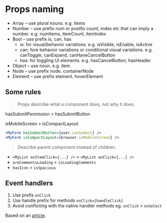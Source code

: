 # Props naming

- Array – use plural nouns. e.g. items
- Number – use prefix num or postfix count, index etc that can imply a number. e.g. numItems, itemCount, itemIndex  
- Bool – use prefix is, can, has
    - is: for visual/behavior variations. e.g. isVisible, isEnable, isActive
    - can: fore behavior variations or conditional visual variations. e.g. canToggle, canExpand, canHaveCancelButton
    - has: for toggling UI elements. e.g. hasCancelButton, hasHeader
- Object – use noun. e.g. item
- Node – use prefix node. containerNode
- Element – use prefix element. hoverElement

## Some rules

> Props describe what a component does, not why it does.

hasSubmitPermission > hasSubmitButton

isMobileScreen >  isCompactLayout

```jsx
<MyForm hasSubmitButton={user.canSubmit} />
<MyForm isCompactLayout={browser.isMobileScreen} />
```

> Describe parent component instead of children:

- `<MyList onItemClick={...} />` > `<MyList onClick={...} />`
- `areCommentsLoading` > `isLoadingComments`
- `hasIcon` > `isSpacious`

## Event handlers

1. Use prefix `onClick`
2. Use handle prefix for methods `onClick={handleClick}`
3. Avoid conflicting with the native handler methods eg. `onClick` > `onSelect`

Based on an [article](https://dlinau.wordpress.com/2016/02/22/how-to-name-props-for-react-components/).